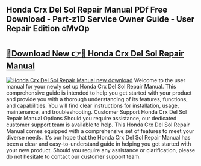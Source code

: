 ## Honda Crx Del Sol Repair Manual PDf Free Download - Part-z1D Service Owner Guide - User Repair Edition cMvOp

# <h2><a href="http://bc7636.oget.top/?id=Honda+Crx+Del+Sol+Repair+Manual">🔗Download New 👉🔴 Honda Crx Del Sol Repair Manual</a></h2>

[![Honda Crx Del Sol Repair Manual new download](https://i.imgur.com/5g1atiW.png)](http://bc7636.oget.top/?id=Honda+Crx+Del+Sol+Repair+Manual)
Welcome to the user manual for your newly set up Honda Crx Del Sol Repair Manual. This comprehensive guide is intended to help you get started with your product and provide you with a thorough understanding of its features, functions, and capabilities. You will find clear instructions for installation, usage, maintenance, and troubleshooting. Customer Support Honda Crx Del Sol Repair Manual Options Should you require assistance, our dedicated customer support team is available to help. This Honda Crx Del Sol Repair Manual comes equipped with a comprehensive set of features to meet your diverse needs. It's our hope that the Honda Crx Del Sol Repair Manual has been a clear and easy-to-understand guide in helping you get started with your new product. Should you require any assistance or clarification, please do not hesitate to contact our customer support team.
